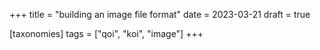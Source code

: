 +++
title = "building an image file format"
date = 2023-03-21
draft = true

[taxonomies]
tags = ["qoi", "koi", "image"]
+++
